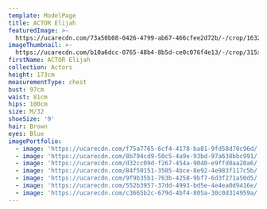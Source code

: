 ```yaml
---
template: ModelPage
title: ACTOR Elijah
featuredImage: >-
  https://ucarecdn.com/73a50b08-0426-4799-ab67-466cfee2d72b/-/crop/1632x1187/0,0/-/preview/
imageThumbnail: >-
  https://ucarecdn.com/b10a6dcc-0765-48b4-8b5d-ce0c076f4e13/-/crop/315x439/56,0/-/preview/
firstName: ACTOR Elijah
collection: Actors
height: 173cm
measurementType: chest
bust: 97cm
waist: 81cm
hips: 100cm
size: M/32
shoeSize: '9'
hair: Brown
eyes: Blue
imagePortfolio:
  - image: 'https://ucarecdn.com/f75a7765-6cf4-4178-ba81-9fd58d70c96d/'
  - image: 'https://ucarecdn.com/8b794cd9-50c5-4a9e-93bd-97a638bbc991/'
  - image: 'https://ucarecdn.com/d32cc09d-f267-454a-9040-e9ffd0aa20a6/'
  - image: 'https://ucarecdn.com/84f50151-3505-4bce-8e92-4e983f117c5b/'
  - image: 'https://ucarecdn.com/9f9b35b1-763b-4258-9bf7-6d3f271a50d5/'
  - image: 'https://ucarecdn.com/552b3957-37dd-4993-bd5e-4e4ea0d9416e/'
  - image: 'https://ucarecdn.com/c3665b2c-679d-4bf4-805a-30c0d314959a/'
---
```


